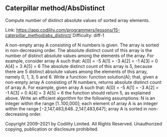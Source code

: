 Caterpillar method/AbsDistinct
------------------------
Compute number of distinct absolute values of sorted array elements.

Link: https://app.codility.com/programmers/lessons/15-caterpillar_method/abs_distinct/
Difficulty: diff-1

A non-empty array A consisting of N numbers is given. The array is sorted in non-decreasing order. The absolute distinct count of this array is the number of distinct absolute values among the elements of the array.
For example, consider array A such that:
  A[0] = -5
  A[1] = -3
  A[2] = -1
  A[3] =  0
  A[4] =  3
  A[5] =  6
The absolute distinct count of this array is 5, because there are 5 distinct absolute values among the elements of this array, namely 0, 1, 3, 5 and 6.
Write a function:
function solution(A);
that, given a non-empty array A consisting of N numbers, returns absolute distinct count of array A.
For example, given array A such that:
  A[0] = -5
  A[1] = -3
  A[2] = -1
  A[3] =  0
  A[4] =  3
  A[5] =  6
the function should return 5, as explained above.
Write an efficient algorithm for the following assumptions:
N is an integer within the range [1..100,000];
each element of array A is an integer within the range [−2,147,483,648..2,147,483,647];
array A is sorted in non-decreasing order.



Copyright 2009–2021 by Codility Limited. All Rights Reserved. Unauthorized copying, publication or disclosure prohibited.